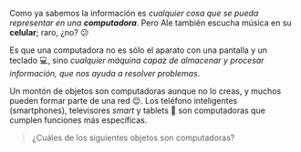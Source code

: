 Como ya sabemos la información es  _cualquier cosa que se pueda representar en una **computadora**_. Pero Ale también escucha música en su **celular**; raro, ¿no? :confused:

Es que una computadora no es sólo el aparato con una pantalla y un teclado :computer:, sino _cualquier máquina capaz de almacenar y procesar información, que nos ayuda a resolver problemas_.

Un montón de objetos son computadoras aunque no lo creas, y muchos pueden formar parte de una red :wink:. Los teléfono inteligentes (smartphones), televisores _smart_ y tablets :iphone: son computadoras que cumplen funciones más específicas.

> ¿Cuáles de los siguientes objetos son computadoras?
